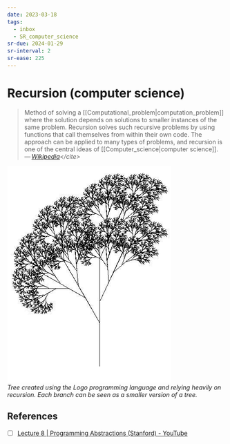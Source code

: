 ```yaml
---
date: 2023-03-18
tags:
  - inbox
  - SR_computer_science
sr-due: 2024-01-29
sr-interval: 2
sr-ease: 225
---
```


# Recursion (computer science)

> Method of solving a [[Computational_problem|computation_problem]] where the
> solution depends on solutions to smaller instances of the same problem.
> Recursion solves such recursive problems by using functions that call
> themselves from within their own code. The approach can be applied to many
> types of problems, and recursion is one of the central ideas of
> [[Computer_science|computer science]].\
> — <cite>[Wikipedia](https://en.wikipedia.org/wiki/Recursion_\(computer_science\))</cite>

![Recursive Tree](./img/RecursiveTree.JPG)\
_Tree created using the Logo
programming language and relying heavily on recursion. Each branch can be seen
as a smaller version of a tree._

## References

- [ ] [Lecture 8 | Programming Abstractions (Stanford) - YouTube](https://www.youtube.com/watch?v=gl3emqCuueQ)
